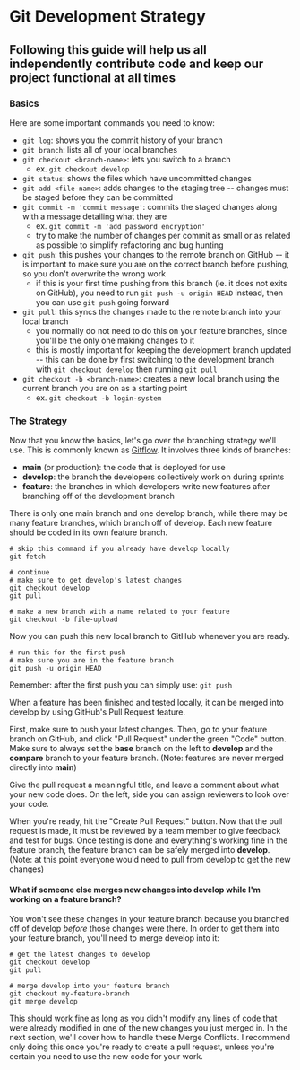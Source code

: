 # Git Development Strategy

## Following this guide will help us all independently contribute code and keep our project functional at all times

### Basics
Here are some important commands you need to know:
- `git log`: shows you the commit history of your branch
- `git branch`: lists all of your local branches
- `git checkout <branch-name>`: lets you switch to a branch
    - ex. `git checkout develop`
- `git status`: shows the files which have uncommitted changes
- `git add <file-name>`: adds changes to the staging tree -- changes must be staged before they can be committed
- `git commit -m 'commit message'`: commits the staged changes along with a message detailing what they are
    - ex. `git commit -m 'add password encryption'`
    - try to make the number of changes per commit as small or as related as possible to simplify refactoring and bug hunting
- `git push`: this pushes your changes to the remote branch on GitHub -- it is important to make sure you are on the correct branch before pushing, so you don't overwrite the wrong work
    - if this is your first time pushing from this branch (ie. it does not exits on GitHub), you need to run `git push -u origin HEAD` instead, then you can use `git push` going forward
- `git pull`: this syncs the changes made to the remote branch into your local branch
    - you normally do not need to do this on your feature branches, since you'll be the only one making changes to it
    - this is mostly important for keeping the development branch updated -- this can be done by first switching to the development branch with `git checkout develop` then running `git pull`
- `git checkout -b <branch-name>`: creates a new local branch using the current branch you are on as a starting point 
    - ex. `git checkout -b login-system`

### The Strategy
Now that you know the basics, let's go over the branching strategy we'll use. This is commonly known as [Gitflow](https://www.atlassian.com/git/tutorials/comparing-workflows/gitflow-workflow). It involves three kinds of branches: 
- **main** (or production): the code that is deployed for use
- **develop**: the branch the developers collectively work on during sprints
- **feature**: the branches in which developers write new features after branching off of the development branch

There is only one main branch and one develop branch, while there may be many feature branches, which branch off of develop. Each new feature should be coded in its own feature branch. 
```git
# skip this command if you already have develop locally
git fetch

# continue
# make sure to get develop's latest changes
git checkout develop
git pull

# make a new branch with a name related to your feature
git checkout -b file-upload
```

Now you can push this new local branch to GitHub whenever you are ready.
```git
# run this for the first push
# make sure you are in the feature branch
git push -u origin HEAD
```
Remember: after the first push you can simply use: `git push`

When a feature has been finished and tested locally, it can be merged into develop by using GitHub's Pull Request feature. 

First, make sure to push your latest changes. Then, go to your feature branch on GitHub, and click "Pull Request" under the green "Code" button. Make sure to always set the **base** branch on the left to **develop** and the **compare** branch to your feature branch. (Note: features are never merged directly into **main**)

Give the pull request a meaningful title, and leave a comment about what your new code does. On the left, side you can assign reviewers to look over your code.

When you're ready, hit the "Create Pull Request" button. Now that the pull request is made, it must be reviewed by a team member to give feedback and test for bugs. Once testing is done and everything's working fine in the feature branch, the feature branch can be safely merged into **develop**. (Note: at this point everyone would need to pull from develop to get the new changes)

#### What if someone else merges new changes into develop while I'm working on a feature branch?
You won't see these changes in your feature branch because you branched off of develop *before* those changes were there. In order to get them into your feature branch, you'll need to merge develop into it:
```git
# get the latest changes to develop
git checkout develop
git pull

# merge develop into your feature branch
git checkout my-feature-branch
git merge develop
```
This should work fine as long as you didn't modify any lines of code that were already modified in one of the new changes you just merged in. In the next section, we'll cover how to handle these Merge Conflicts. I recommend only doing this once you're ready to create a pull request, unless you're certain you need to use the new code for your work. 
